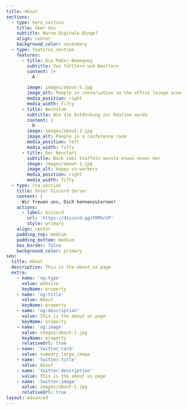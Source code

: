 ```yaml
---
title: About
sections:
  - type: hero_section
    title: Über Uns
    subtitle: Warum Digitale Dinge?
    align: center
    background_color: secondary
  - type: features_section
    features:
      - title: Die Maker-Bewegung
        subtitle: Von Tüftlern und Bastlern
        content: |+
          A

        image: images/about-5.jpg
        image_alt: People in conversation in the office lounge area
        media_position: right
        media_width: fifty
      - title: Wachstum
        subtitle: Wie die Entdeckung zur Routine wurde
        content: |
          b
        image: images/about-2.jpg
        image_alt: People in a conference room
        media_position: left
        media_width: fifty
      - title: Der Neustart
        subtitle: Nach zwei Staffeln musste etwas neues her
        image: images/about-1.jpg
        image_alt: Happy co-workers
        media_position: right
        media_width: fifty
  - type: cta_section
    title: Unser Discord Server
    content: |
      Wir freuen uns, Dich kennenzulernen!
    actions:
      - label: Discord
        url: 'https://discord.gg/FRPbrSP'
        style: primary
    align: center
    padding_top: medium
    padding_bottom: medium
    has_border: false
    background_color: primary
seo:
  title: About
  description: This is the about us page
  extra:
    - name: 'og:type'
      value: website
      keyName: property
    - name: 'og:title'
      value: About
      keyName: property
    - name: 'og:description'
      value: This is the about us page
      keyName: property
    - name: 'og:image'
      value: images/about-1.jpg
      keyName: property
      relativeUrl: true
    - name: 'twitter:card'
      value: summary_large_image
    - name: 'twitter:title'
      value: About
    - name: 'twitter:description'
      value: This is the about us page
    - name: 'twitter:image'
      value: images/about-1.jpg
      relativeUrl: true
layout: advanced
---
```

